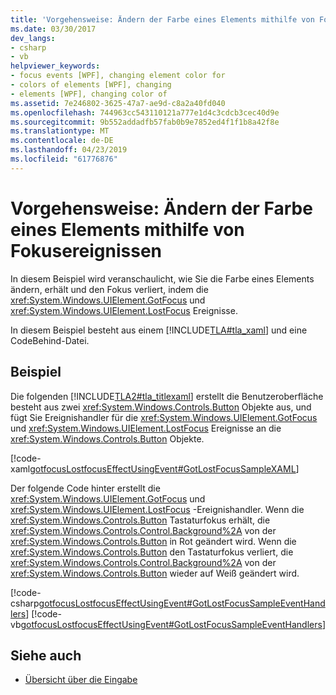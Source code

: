 ```yaml
---
title: 'Vorgehensweise: Ändern der Farbe eines Elements mithilfe von Fokusereignissen'
ms.date: 03/30/2017
dev_langs:
- csharp
- vb
helpviewer_keywords:
- focus events [WPF], changing element color for
- colors of elements [WPF], changing
- elements [WPF], changing color of
ms.assetid: 7e246802-3625-47a7-ae9d-c8a2a40fd040
ms.openlocfilehash: 744963cc543110121a777e1d4c3cdcb3cec40d9e
ms.sourcegitcommit: 9b552addadfb57fab0b9e7852ed4f1f1b8a42f8e
ms.translationtype: MT
ms.contentlocale: de-DE
ms.lasthandoff: 04/23/2019
ms.locfileid: "61776876"
---
```

# <a name="how-to-change-the-color-of-an-element-using-focus-events"></a>Vorgehensweise: Ändern der Farbe eines Elements mithilfe von Fokusereignissen
In diesem Beispiel wird veranschaulicht, wie Sie die Farbe eines Elements ändern, erhält und den Fokus verliert, indem die <xref:System.Windows.UIElement.GotFocus> und <xref:System.Windows.UIElement.LostFocus> Ereignisse.  
  
 In diesem Beispiel besteht aus einem [!INCLUDE[TLA#tla_xaml](../../../../includes/tlasharptla-xaml-md.md)] und eine CodeBehind-Datei.  
  
## <a name="example"></a>Beispiel  
 Die folgenden [!INCLUDE[TLA2#tla_titlexaml](../../../../includes/tla2sharptla-titlexaml-md.md)] erstellt die Benutzeroberfläche besteht aus zwei <xref:System.Windows.Controls.Button> Objekte aus, und fügt Sie Ereignishandler für die <xref:System.Windows.UIElement.GotFocus> und <xref:System.Windows.UIElement.LostFocus> Ereignisse an die <xref:System.Windows.Controls.Button> Objekte.  
  
 [!code-xaml[gotfocusLostfocusEffectUsingEvent#GotLostFocusSampleXAML](~/samples/snippets/csharp/VS_Snippets_Wpf/gotfocusLostfocusEffectUsingEvent/CSharp/Window1.xaml#gotlostfocussamplexaml)]  
  
 Der folgende Code hinter erstellt die <xref:System.Windows.UIElement.GotFocus> und <xref:System.Windows.UIElement.LostFocus> -Ereignishandler.  Wenn die <xref:System.Windows.Controls.Button> Tastaturfokus erhält, die <xref:System.Windows.Controls.Control.Background%2A> von der <xref:System.Windows.Controls.Button> in Rot geändert wird.  Wenn die <xref:System.Windows.Controls.Button> den Tastaturfokus verliert, die <xref:System.Windows.Controls.Control.Background%2A> von der <xref:System.Windows.Controls.Button> wieder auf Weiß geändert wird.  
  
 [!code-csharp[gotfocusLostfocusEffectUsingEvent#GotLostFocusSampleEventHandlers](~/samples/snippets/csharp/VS_Snippets_Wpf/gotfocusLostfocusEffectUsingEvent/CSharp/Window1.xaml.cs#gotlostfocussampleeventhandlers)]
 [!code-vb[gotfocusLostfocusEffectUsingEvent#GotLostFocusSampleEventHandlers](~/samples/snippets/visualbasic/VS_Snippets_Wpf/gotfocusLostfocusEffectUsingEvent/VisualBasic/Window1.xaml.vb#gotlostfocussampleeventhandlers)]  
  
## <a name="see-also"></a>Siehe auch

- [Übersicht über die Eingabe](input-overview.md)
